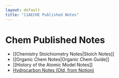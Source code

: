 ```yaml
---
layout: default
title: "11AECHE Published Notes"
---
```

# Chem Published Notes
- [[Chemistry Stoichiometry Notes|Stoich Notes]]
- [[Organic Chem Notes|Organic Chem Guide]]
- [[History of the Atomic Model Notes]]
- [Hydrocarbon Notes (Old, from Notion)](https://occipital-kryptops-438.notion.site/Hydrocarbons-0b40bea8bb5f4ff590638601c9e3f1c8)



